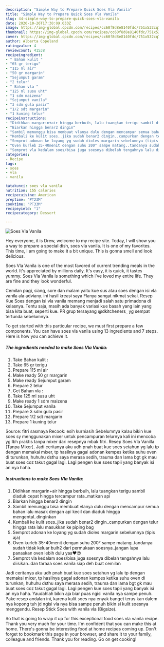 ```yaml
---
description: "Simple Way to Prepare Quick Soes Vla Vanila"
title: "Simple Way to Prepare Quick Soes Vla Vanila"
slug: 44-simple-way-to-prepare-quick-soes-vla-vanila
date: 2020-10-26T17:30:09.033Z
image: https://img-global.cpcdn.com/recipes/cc60f8d8e8140fdc/751x532cq70/soes-vla-vanila-foto-resep-utama.jpg
thumbnail: https://img-global.cpcdn.com/recipes/cc60f8d8e8140fdc/751x532cq70/soes-vla-vanila-foto-resep-utama.jpg
cover: https://img-global.cpcdn.com/recipes/cc60f8d8e8140fdc/751x532cq70/soes-vla-vanila-foto-resep-utama.jpg
author: Alberta Copeland
ratingvalue: 4
reviewcount: 41538
recipeingredient:
- " Bahan kulit "
- "65 gr terigu"
- "115 ml air"
- "50 gr margarin"
- "Sejumput garam"
- "2 telur"
- " Bahan vla "
- "125 ml susu uht"
- "1 sdm maizena"
- "Sejumput vanila"
- "3 sdm gula pasir"
- "1/2 sdt margarin"
- "1 kuning telur"
recipeinstructions:
- "Didihkan margarin+air hingga berbuih, lalu tuangkan terigu sambil diaduk cepat hingga tercampur rata..matikan api"
- "Biarkan hingga benar2 dingin"
- "Sambil menunggu bisa membuat vlanya dulu dengan mencampur semua bahan lalu masak dengan api kecil dan diaduk hingga mengental..dinginkan"
- "Kembali ke kulit soes..jika sudah benar2 dingin..campurkan dengan telur hingga rata lalu masukkan ke piping bag"
- "Semprot adonan ke loyang yg sudah dioles margarin sebelumnya (tipis aja)"
- "Oven kurleb 35-40menit dengan suhu 200° sampe matang..tandanya sudah tidak keluar buih2 dari permukaan soesnya..jangan lupa panaskan oven lebih dulu yaa❤️😍"
- "Semprot vla kedalam soes/bisa juga soesnya dibelah tengahnya lalu diisikan..dan taraaa soes vanila siap deh buat cemilan"
categories:
- Recipe
tags:
- soes
- vla
- vanila

katakunci: soes vla vanila 
nutrition: 155 calories
recipecuisine: American
preptime: "PT23M"
cooktime: "PT33M"
recipeyield: "1"
recipecategory: Dessert

---
```



![Soes Vla Vanila](https://img-global.cpcdn.com/recipes/cc60f8d8e8140fdc/751x532cq70/soes-vla-vanila-foto-resep-utama.jpg)

Hey everyone, it is Drew, welcome to my recipe site. Today, I will show you a way to prepare a special dish, soes vla vanila. It is one of my favorites. This time, I am going to make it a bit unique. This is gonna smell and look delicious.

Soes Vla Vanila is one of the most favored of current trending meals in the world. It's appreciated by millions daily. It's easy, it is quick, it tastes yummy. Soes Vla Vanila is something which I've loved my entire life. They are fine and they look wonderful.

Cemilan pagi, siang, sore dan malam yaitu kue sus atau soes dengan isi vla vanila ala adviany. ini hasil kreasi saya Flanya sangat nikmat sekai. Resep Kue Soes dengan isi vla vanila memang menjadi salah satu primadona di kelasnya. Tentu saja, masih ada banyak variasi kue basah yang lain yang bisa kita buat, seperti kue. PR grup tersayang @dkitcheners_ yg sempat tertunda sebelumnya.


To get started with this particular recipe, we must first prepare a few components. You can have soes vla vanila using 13 ingredients and 7 steps. Here is how you can achieve it.

<!--inarticleads1-->

##### The ingredients needed to make Soes Vla Vanila:

1. Take  Bahan kulit :
1. Take 65 gr terigu
1. Prepare 115 ml air
1. Make ready 50 gr margarin
1. Make ready Sejumput garam
1. Prepare 2 telur
1. Get  Bahan vla :
1. Take 125 ml susu uht
1. Make ready 1 sdm maizena
1. Take Sejumput vanila
1. Prepare 3 sdm gula pasir
1. Prepare 1/2 sdt margarin
1. Prepare 1 kuning telur


Source: fitri sasmaya Recook: esih kurniasih Sebelumnya kalau bikin kue soes sy menggunakan mixer untuk pencampuran telurnya kali ini mencoba yg lbh praktis tanpa mixer dari resepnya mbak fitri. Resep Soes Vla Vanilla (Tanpa Mixer). Jadi ceritanya aku udh pnah buat kue soes setahun yg lalu tp dengan memakai mixer, tp hasilnya gagal adonan kempes ketika suhu oven di turunkan, huhuhu dsthu saya merasa sedih, trauma dan lama bgt gk mau buat soes coz takut gagal lagi. Lagi pengen kue soes tapii yang banyak isi an nya haha. 

<!--inarticleads2-->

##### Instructions to make Soes Vla Vanila:

1. Didihkan margarin+air hingga berbuih, lalu tuangkan terigu sambil diaduk cepat hingga tercampur rata..matikan api
1. Biarkan hingga benar2 dingin
1. Sambil menunggu bisa membuat vlanya dulu dengan mencampur semua bahan lalu masak dengan api kecil dan diaduk hingga mengental..dinginkan
1. Kembali ke kulit soes..jika sudah benar2 dingin..campurkan dengan telur hingga rata lalu masukkan ke piping bag
1. Semprot adonan ke loyang yg sudah dioles margarin sebelumnya (tipis aja)
1. Oven kurleb 35-40menit dengan suhu 200° sampe matang..tandanya sudah tidak keluar buih2 dari permukaan soesnya..jangan lupa panaskan oven lebih dulu yaa❤️😍
1. Semprot vla kedalam soes/bisa juga soesnya dibelah tengahnya lalu diisikan..dan taraaa soes vanila siap deh buat cemilan


Jadi ceritanya aku udh pnah buat kue soes setahun yg lalu tp dengan memakai mixer, tp hasilnya gagal adonan kempes ketika suhu oven di turunkan, huhuhu dsthu saya merasa sedih, trauma dan lama bgt gk mau buat soes coz takut gagal lagi. Lagi pengen kue soes tapii yang banyak isi an nya haha. Yaudahlah bikin aja biar puas ngisi vanila nya sampe penuh. Pake resep andalan ini, karena kulit soes nya enyak banget terus kan dalem nya kopong tuh jd ngisi vla nya bisa sampe penuh bikin si kulit soesnya menggendu. Resep Stick Soes with vanila vla (Bigsize). 

So that is going to wrap it up for this exceptional food soes vla vanila recipe. Thank you very much for your time. I'm confident that you can make this at home. There's gonna be interesting food at home recipes coming up. Don't forget to bookmark this page in your browser, and share it to your family, colleague and friends. Thank you for reading. Go on get cooking!
